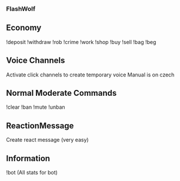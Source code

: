 ### FlashWolf

## Economy
!deposit
!withdraw
!rob
!crime
!work
!shop
!buy
!sell
!bag
!beg


## Voice Channels
Activate click channels to create temporary voice
Manual is on czech

## Normal Moderate Commands
!clear
!ban
!mute
!unban


## ReactionMessage
Create react message (very easy)

## Information
!bot (All stats for bot)

 
